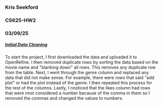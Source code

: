 ### Kris Seekford
### CS625-HW2
### 03/09/25

##### <ins>Initial Data Cleaning
To start the project, I first downloaded the data and uploaded it to OpenRefine. I then removed duplicate rows by sorting the data based on the movie name and "blanking down" all rows. This removes any duplicate row from the table. Next, I went through the genre column and replaced any data that did not make sense. For example, there were rows that said "add plot" or had the plot instead of the genre. I then repeated this process for the rest of the columns. Lastly, I nnoticed that the likes column had rows that were nnot considered a number because of the comma in them so I removed the commas and changed the values to numbers.

